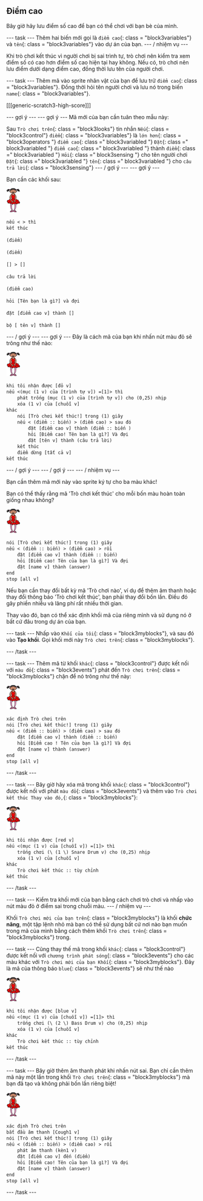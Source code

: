 ## Điểm cao

Bây giờ hãy lưu điểm số cao để bạn có thể chơi với bạn bè của mình.

\--- task \--- Thêm hai biến mới gọi là `điểm cao`{: class = "block3variables"} và `tên`{: class = "block3variables"} vào dự án của bạn. \--- / nhiệm vụ \---

Khi trò chơi kết thúc vì người chơi bị sai trình tự, trò chơi nên kiểm tra xem điểm số có cao hơn điểm số cao hiện tại hay không. Nếu có, trò chơi nên lưu điểm dưới dạng điểm cao, đồng thời lưu tên của người chơi.

\--- task \--- Thêm mã vào sprite nhân vật của bạn để lưu trữ `điểm cao`{: class = "block3variables"}. Đồng thời hỏi tên người chơi và lưu nó trong biến `name`{: class = "block3variables"}.

[[[generic-scratch3-high-score]]]

\--- gợi ý \--- \--- gợi ý \--- Mã mới của bạn cần tuân theo mẫu này:

Sau `Trò chơi trên`{: class = "block3looks"} tin nhắn `Nếu`{: class = "block3control"} `điểm`{: class = "block3variables"} là `lớn hơn`{: class = "block3operators "} `điểm cao`{: class =" block3variabled "} `Đặt`{: class =" block3variabled "} `điểm cao`{: class =" block3variabled "} thành `điểm`{: class =" block3variabled "} `Hỏi`{: class =" block3sensing "} cho tên người chơi `Đặt`{: class =" block3variabled "} `tên`{: class =" block3variabled "} cho `câu trả lời`{: class = "block3sensing"} \--- / gợi ý \--- \--- gợi ý \---

Bạn cần các khối sau:

![diễn viên ba lê](images/ballerina.png)

```blocks3
nếu < > thì
kết thúc

(điểm)

(điểm)

[] > []

câu trả lời

(điểm cao)

hỏi [Tên bạn là gì?] và đợi

đặt [điểm cao v] thành [] 

bộ [ tên v] thành [] 
```

\--- / gợi ý \--- \--- gợi ý \--- Đây là cách mã của bạn khi nhấn nút màu đỏ sẽ trông như thế nào:

![diễn viên ba lê](images/ballerina.png)

```blocks3
khi tôi nhận được [đỏ v]
nếu <(mục (1 v) của [trình tự v]) =[1]> thì
    phát trống (mục (1 v) của [trình tự v]) cho (0,25) nhịp
    xóa (1 v) của [chuỗi v]
khác
    nói [Trò chơi kết thúc!] trong (1) giây
    nếu < (điểm :: biến) > (điểm cao) > sau đó
        đặt [điểm cao v] thành (điểm :: biến )
        hỏi [Điểm cao! Tên bạn là gì?] Và đợi
        đặt [tên v] thành (câu trả lời)
    kết thúc
    điểm dừng [tất cả v]
kết thúc
```

\--- / gợi ý \--- \--- / gợi ý \--- \--- / nhiệm vụ \---

Bạn cần thêm mã mới này vào sprite ký tự cho ba màu khác!

Bạn có thể thấy rằng mã 'Trò chơi kết thúc' cho mỗi bốn màu hoàn toàn giống nhau không?

![diễn viên ba lê](images/ballerina.png)

```blocks3
nói [Trò chơi kết thúc!] trong (1) giây
nếu < (điểm :: biến) > (điểm cao) > rồi
    đặt [điểm cao v] thành (điểm :: biến)
    hỏi [Điểm cao! Tên của bạn là gì?] Và đợi
    đặt [name v] thành (answer)
end
stop [all v]
```

Nếu bạn cần thay đổi bất kỳ mã 'Trò chơi nào', ví dụ để thêm âm thanh hoặc thay đổi thông báo 'Trò chơi kết thúc', bạn phải thay đổi bốn lần. Điều đó gây phiền nhiễu và lãng phí rất nhiều thời gian.

Thay vào đó, bạn có thể xác định khối mã của riêng mình và sử dụng nó ở bất cứ đâu trong dự án của bạn.

\--- task \--- Nhấp vào `Khối của tôi`{: class = "block3myblocks"}, và sau đó vào **Tạo khối**. Gọi khối mới này `Trò chơi trên`{: class = "block3myblocks"}.

\--- /task \---

\--- task \--- Thêm mã từ khối `khác`{: class = "block3control"} được kết nối với `màu đỏ`{: class = "block3events"} phát đến `Trò chơi trên`{: class = "block3myblocks"} chặn để nó trông như thế này:

![diễn viên ba lê](images/ballerina.png)

```blocks3
xác định Trò chơi trên
nói [Trò chơi kết thúc!] trong (1) giây
nếu < (điểm :: biến) > (điểm cao) > sau đó
    đặt [điểm cao v] thành (điểm :: biến)
    hỏi [Điểm cao ! Tên của bạn là gì?] Và đợi
    đặt [name v] thành (answer)
end
stop [all v]
```

\--- /task \---

\--- task \--- Bây giờ hãy xóa mã trong khối `khác`{: class = "block3control"} được kết nối với phát `màu đỏ`{: class = "block3events"} và thêm vào `Trò chơi kết thúc Thay vào đó,`{: class = "block3myblocks"}:

![diễn viên ba lê](images/ballerina.png)

```blocks3
khi tôi nhận được [red v]
nếu <(mục (1 v) của [chuỗi v]) =[1]> thì
    trống chơi (\ (1 \) Snare Drum v) cho (0,25) nhịp
    xóa (1 v) của [chuỗi v]
khác
    Trò chơi kết thúc :: tùy chỉnh
kết thúc
```

\--- /task \---

\--- task \--- Kiểm tra khối mới của bạn bằng cách chơi trò chơi và nhấp vào nút màu đỏ ở điểm sai trong chuỗi màu. \--- / nhiệm vụ \---

Khối `Trò chơi mới của bạn trên`{: class = "block3myblocks"} là khối **chức năng**, một tập lệnh nhỏ mà bạn có thể sử dụng bất cứ nơi nào bạn muốn trong mã của mình bằng cách thêm khối `Trò chơi trên`{: class = "block3myblocks"} trong.

\--- task \--- Cũng thay thế mã trong khối `khác`{: class = "block3control"} được kết nối với `chương trình phát sóng`{: class = "block3events"} cho các màu khác với `Trò chơi mới của bạn Khối`{: class = "block3myblocks"}. Đây là mã của thông báo `blue`{: class = "block3events"} sẽ như thế nào

![diễn viên ba lê](images/ballerina.png)

```blocks3
khi tôi nhận được [blue v]
nếu <(mục (1 v) của [chuỗi v]) =[1]> thì
    trống chơi (\ (2 \) Bass Drum v) cho (0,25) nhịp
    xóa (1 v) của [chuỗi v]
khác
    Trò chơi kết thúc :: tùy chỉnh
kết thúc
```

\--- /task \---

\--- task \--- Bây giờ thêm âm thanh phát khi nhấn nút sai. Bạn chỉ cần thêm mã này một lần trong khối `Trò chơi trên`{: class = "block3myblocks"} mà bạn đã tạo và không phải bốn lần riêng biệt!

![diễn viên ba lê](images/ballerina.png)

```blocks3
xác định Trò chơi trên
bắt đầu âm thanh [Cough1 v]
nói [Trò chơi kết thúc!] trong (1) giây
nếu < (điểm :: biến) > (điểm cao) > rồi
    phát âm thanh (kèn1 v)
    đặt [điểm cao v] đến (điểm)
    hỏi [Điểm cao! Tên của bạn là gì?] Và đợi
    đặt [name v] thành (answer)
end
stop [all v]
```

\--- /task \---